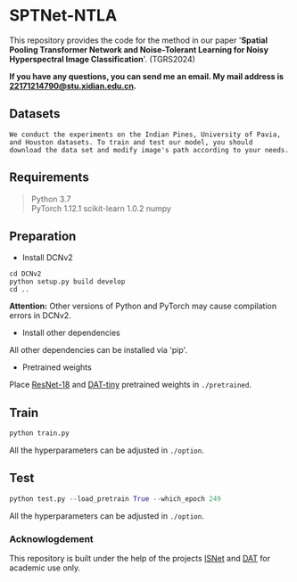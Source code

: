 # SPTNet-NTLA

This repository provides the code for the method in our paper '**Spatial Pooling Transformer Network and Noise-Tolerant Learning for Noisy Hyperspectral Image Classification**'. (TGRS2024)

**If you have any questions, you can send me an email. My mail address is 22171214790@stu.xidian.edu.cn.**

## Datasets

    We conduct the experiments on the Indian Pines, University of Pavia, and Houston datasets. To train and test our model, you should 
    download the data set and modify image's path according to your needs.

## Requirements

>Python 3.7<br>
>PyTorch 1.12.1
>scikit-learn 1.0.2
numpy

## Preparation

* Install DCNv2

```shell
cd DCNv2
python setup.py build develop
cd ..
```

**Attention:** Other versions of Python and PyTorch may cause compilation errors in DCNv2.


* Install other dependencies

All other dependencies can be installed via 'pip'.

* Pretrained weights

Place [ResNet-18](https://download.pytorch.org/models/resnet18-5c106cde.pth) and [DAT-tiny](https://drive.google.com/file/d/1I08oJlXNtDe8jJPxHkroxUi7lYX2lhVc/view?usp=sharing) pretrained weights in `./pretrained`.

## Train

```python
python train.py
```

All the hyperparameters can be adjusted in `./option`.

## Test

```python
python test.py --load_pretrain True --which_epoch 249
```

All the hyperparameters can be adjusted in `./option`.

### Acknowlogdement

This repository is built under the help of the projects [ISNet](https://github.com/xingronaldo/ISNet) and [DAT](https://github.com/LeapLabTHU/DAT) for academic use only.

